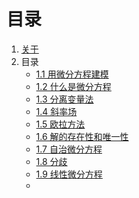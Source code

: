 # 目录

1. [关于](README.md)
2. 目录
   + [1.1 用微分方程建模](01ModelingViaDE.md)      
   + [1.2 什么是微分方程](02WhatIsDE.md)  
   + [1.3 分离变量法](03SeparationV.md)  
   + [1.4 斜率场](04SlopeField.md)    
   + [1.5 欧拉方法](05EulerMethod.md)  
   + [1.6 解的存在性和唯一性](06EUofSolution.md)    
   + [1.7 自治微分方程](07autonomousEquations.md)    
   + [1.8 分歧](08Bifurcations.md)    
   + [1.9 线性微分方程](09LinearDiffEquation.md)   
   + 